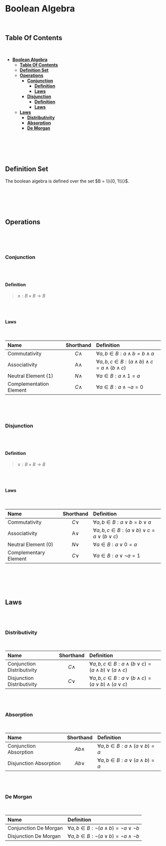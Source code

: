 # **Boolean Algebra**
<br>

## **Table Of Contents**
<br>

- [**Boolean Algebra**](#boolean-algebra)
  - [**Table Of Contents**](#table-of-contents)
  - [**Definition Set**](#definition-set)
  - [**Operations**](#operations)
    - [**Conjunction**](#conjunction)
      - [**Definition**](#definition)
      - [**Laws**](#laws)
    - [**Disjunction**](#disjunction)
      - [**Definition**](#definition-1)
      - [**Laws**](#laws-1)
  - [**Laws**](#laws-2)
    - [**Distributivity**](#distributivity)
    - [**Absorption**](#absorption)
    - [**De Morgan**](#de-morgan)

<br>
<br>
<br>
<br>

## **Definition Set**

The boolean algebra is defined over the set $B = \\\{0, 1\\\}$.

<br>
<br>
<br>
<br>

## **Operations**
<br>
<br>
<br>

### **Conjunction**
<br>
<br>

#### **Definition**

> $\land: B \times B \to B$

<br>
<br>

#### **Laws**
<br>

|Name            |Shorthand|Definition                                                          |
|:---------------|:-------:|:-------------------------------------------------------------------|
|Commutativity   |$C\land$ |$\forall a, b \in B: a \land b = b \land a$                         |
|Associativity   |A$\land$ |$\forall a, b, c \in B: (a \land b) \land c = a \land (b \land c)$  |
|Neutral Element (1) |$N\land$ |$\forall a \in B: a \land 1 = a$ |
|Complementation Element |$C\land$ |$\forall a \in B: a \land \lnot a = 0$ |

<br>
<br>
<br>

### **Disjunction**
<br>
<br>

#### **Definition**

> $\lor: B \times B \to B$

<br>
<br>

#### **Laws**
<br>

|Name            |Shorthand|Definition                                                          |
|:---------------|:-------:|:-------------------------------------------------------------------|
|Commutativity   |$C\lor$ |$\forall a, b \in B: a \lor b = b \lor a$                         |
|Associativity   |A$\lor$ |$\forall a, b, c \in B: (a \lor b) \lor c = a \lor (b \lor c)$  |
|Neutral Element (0) |$N\lor$ |$\forall a \in B: a \lor 0 = a$ |
|Complementary Element |$C\lor$ |$\forall a \in B: a \lor  \lnot a = 1$ |

<br>
<br>
<br>
<br>

## **Laws**
<br>
<br>

### **Distributivity**
<br>

|Name                       |Shorthand |Definition |
|:--------------------------|:--------:|:----------|
|Conjunction Distributivity |$C\land$  |$\forall a, b, c \in B: a \land (b \lor c) = (a \land b) \lor (a \land c)$ |
|Disjunction Distributivity |$C\lor$   |$\forall a, b, c \in B: a \lor (b \land c) = (a \lor b) \land (a \lor c)$ |

<br>
<br>

### **Absorption**
<br>

|Name                   |Shorthand |Definition                                   |
|:----------------------|:--------:|:--------------------------------------------|
|Conjunction Absorption |$Ab\land$ |$\forall a, b \in B: a \land (a \lor b) = a$ |
|Disjunction Absorption |$Ab\lor$  |$\forall a, b \in B: a \lor (a \land b) = a$ |

<br>
<br>

### **De Morgan**
<br>

|Name                  |Definition                                                    |
|:---------------------|:-------------------------------------------------------------|
|Conjunction De Morgan |$\forall a, b \in B: \lnot(a \land b) = \lnot a \lor \lnot b$ |
|Disjunction De Morgan |$\forall a, b \in B: \lnot(a \lor b) = \lnot a \land \lnot b$ |